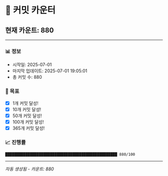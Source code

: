 # 🔢 커밋 카운터

## 현재 카운트: 880

---

### 📊 정보
- 시작일: 2025-07-01
- 마지막 업데이트: 2025-07-01 19:05:01
- 총 커밋 수: 880

### 🎯 목표
- [x] 1개 커밋 달성!
- [x] 10개 커밋 달성!
- [x] 50개 커밋 달성!
- [x] 100개 커밋 달성!
- [x] 365개 커밋 달성!

### 📈 진행률
```
██████████████████████████████████████████████████ 880/100
```

---
*자동 생성됨 - 카운트: 880*
